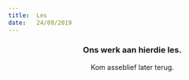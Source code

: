 ```yaml
---
title:  Les
date:   24/09/2019
---
```


### <center>Ons werk aan hierdie les.</center>
<center>Kom asseblief later terug.</center>
